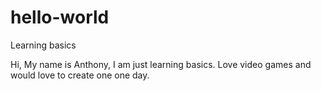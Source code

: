 # hello-world
Learning basics


Hi,
My name is Anthony, I am just learning basics. 
Love video games and would love to create one one day. 
